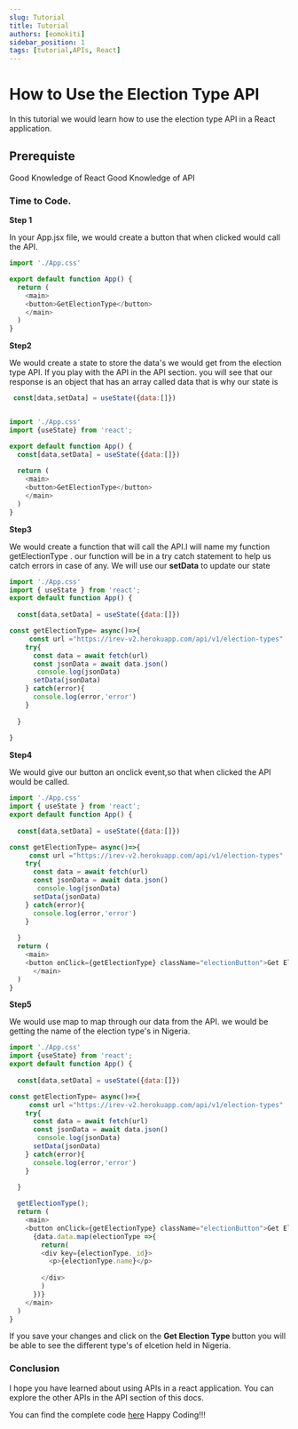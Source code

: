 ```yaml
---
slug: Tutorial
title: Tutorial
authors: [eomokiti]
sidebar_position: 1
tags: [tutorial,APIs, React]
---
```



# How to Use the Election Type API 

In this tutorial we would learn how to use the election type API in a React application. 

## Prerequiste
Good Knowledge of React
Good Knowledge of API

### Time to Code.

**Step 1**

In your App.jsx file, we would create a button that when clicked would call the API.

```js
import './App.css'

export default function App() {
  return (
    <main>
    <button>GetElectionType</button>
    </main>
  )
}
```

**Step2**

We would create a state to store the data's we would get from the election type API. If you play with the API in the API section. you will see that our response is an object that has an array called data that is why our state is 

```js
 const[data,setData] = useState({data:[]})
```
```js

import './App.css'
import {useState} from 'react';

export default function App() {
  const[data,setData] = useState({data:[]})
  
  return (
    <main>
    <button>GetElectionType</button>
    </main>
  )
}

```

**Step3**

We would create a function that will call the API.I will name my function getElectionType . our function will be in a try catch statement to help us catch errors in case of any. We will use our **setData** to update our state

```js
import './App.css'
import { useState } from 'react';
export default function App() {
  
  const[data,setData] = useState({data:[]})

const getElectionType= async()=>{
     const url ="https://irev-v2.herokuapp.com/api/v1/election-types"
    try{
      const data = await fetch(url) 
      const jsonData = await data.json()
       console.log(jsonData)
      setData(jsonData)
    } catch(error){
      console.log(error,'error')
    }
   
  }
 
}

```

**Step4**

We would give our button an onclick event,so that when clicked the API would be called.

```js
import './App.css'
import { useState } from 'react';
export default function App() {
  
  const[data,setData] = useState({data:[]})

const getElectionType= async()=>{
     const url ="https://irev-v2.herokuapp.com/api/v1/election-types"
    try{
      const data = await fetch(url) 
      const jsonData = await data.json()
       console.log(jsonData)
      setData(jsonData)
    } catch(error){
      console.log(error,'error')
    }
   
  }
  return (
    <main>
    <button onClick={getElectionType} className="electionButton">Get Election Type</button>
      </main>
  )
}

```

**Step5**

We would use map to map through our data from the API. we would be getting the name of the election type's in Nigeria.

```js
import './App.css'
import {useState} from 'react';
export default function App() {
  
  const[data,setData] = useState({data:[]})

const getElectionType= async()=>{
     const url ="https://irev-v2.herokuapp.com/api/v1/election-types"
    try{
      const data = await fetch(url) 
      const jsonData = await data.json()
       console.log(jsonData)
      setData(jsonData)
    } catch(error){
      console.log(error,'error')
    }
   
  }

  getElectionType();
  return (
    <main>
    <button onClick={getElectionType} className="electionButton">Get Election Type</button>
      {data.data.map(electionType =>{
        return(
        <div key={electionType._id}>
          <p>{electionType.name}</p>
          
        </div>
        )
      })}
    </main>
  )
}

```
If you save your changes and click on the **Get Election Type** button you will be able to see the different type's of elcetion held in Nigeria.

### Conclusion

I hope you have learned about using APIs in a react application. You can explore the other APIs in the API section of this docs.

You can find the complete code [here](https://replit.com/@EmaOmokiti/Election-Type)
Happy Coding!!!

 